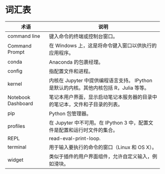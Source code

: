 # 词汇表

| 术语               | 说明                                                                                   |
| ------------------ | -------------------------------------------------------------------------------------- |
| command line       | 键入命令的终端或控制台窗口。                                                           |
| Command Prompt     | 在 Windows 上，这是将命令键入窗口以供执行的应用程序。                                  |
| conda              | Anaconda 的包裹经理。                                                                  |
| config             | 指配置文件和进程。                                                                     |
| kernel             | 内核在 Jupyter 中提供编程语言支持。 IPython 是默认的内核。其他内核包括 R，Julia 等等。 |
| Notebook Dashboard | 笔记本用户界面，显示启动笔记本服务器的目录中的笔记本，文件和子目录的列表。             |
| pip                | Python 包管理器。                                                                      |
| profiles           | 在 Jupyter 中不可用。在 IPython 3 中，配置文件是配置和运行时文件的集合。               |
| REPL               | read-eval-print-loop.                                                                  |
| terminal           | 用于输入要执行的命令的窗口（Linux 和 OS X）。                                          |
| widget             | 类似于插件的用户界面组件，允许自定义输入，例如滑块。                                   |

